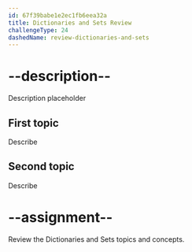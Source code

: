 ```yaml
---
id: 67f39babe1e2ec1fb6eea32a
title: Dictionaries and Sets Review
challengeType: 24
dashedName: review-dictionaries-and-sets
---
```


# --description--

Description placeholder

## First topic

Describe

## Second topic

Describe

# --assignment--

Review the Dictionaries and Sets topics and concepts.
